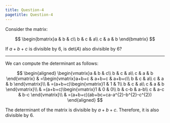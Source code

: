 ```yaml
---
title: Question-4
pagetitle: Question-4
---
```


Consider the matrix:

$$
\begin{bmatrix}a & b & c\\
b & c & a\\
c & a & b
\end{bmatrix}
$$


If $a+b+c$ is divisible by $6$, is $\text{det}(A)$ also divisible by $6$?

------------------------------------------------------------------------

We can compute the determinant as follows:

$$
\begin{aligned}
\begin{vmatrix}a & b & c\\
b & c & a\\
c & a & b
\end{vmatrix} & =\begin{vmatrix}a+b+c & a+b+c & a+b+c\\
b & c & a\\
c & a & b
\end{vmatrix}\\
 & =(a+b+c)\begin{vmatrix}1 & 1 & 1\\
b & c & a\\
c & a & b
\end{vmatrix}\\
 & =(a+b+c)\begin{vmatrix}1 & 0 & 0\\
b & c-b & a-b\\
c & a-c & b-c
\end{vmatrix}\\
 & =(a+b+c)(ab+bc+ca-a^{2}-b^{2}-c^{2})
\end{aligned}
$$


The determinant of the matrix is divisible by $a+b+c$. Therefore, it is also divisible by $6$.
